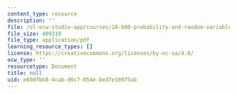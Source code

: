 ```yaml
---
content_type: resource
description: ''
file: /ol-ocw-studio-app/courses/18-600-probability-and-random-variables-fall-2019/e60dfbb84cabd6c7054ebed7e10975ab_MIT18_600F19_lec7.pdf
file_size: 409319
file_type: application/pdf
learning_resource_types: []
license: https://creativecommons.org/licenses/by-nc-sa/4.0/
ocw_type: ''
resourcetype: Document
title: null
uid: e60dfbb8-4cab-d6c7-054e-bed7e10975ab
---
```

